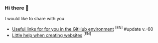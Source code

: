 ### Hi there 👋

I would like to share with you

<!-- BLOG-POST-LIST:START -->
- [Useful links for for you in the GitHub environment](https://github.com/uewquewqueqwue/uew-UsefulGitHub) <sup>[EN]</sup> #update v.-60
- [Little help when creating websites](https://github.com/uewquewqueqwue/site-dev-help) <sup>[EN]</sup>
<!-- BLOG-POST-LIST:END -->

